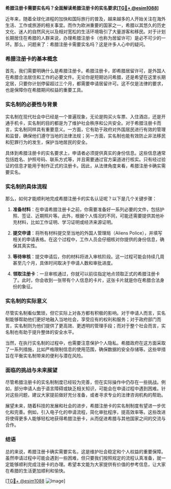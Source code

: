 **希腊注册卡需要实名吗？全面解读希腊注册卡的实名要求[[TG💪+ @esim1088](https://t.me/s/esim1088)]**

近年来，随着全球化进程的加快和国际旅行的普及，越来越多的人开始关注在海外生活、工作或旅游的相关事宜。而作为欧洲重要的国家之一，希腊以其悠久的历史文化、迷人的自然风光以及相对宽松的生活环境吸引了大量游客和移民。对于计划长期居住在希腊的人群来说，办理希腊注册卡（也称为居留许可）是必不可少的一环。那么，问题来了：希腊注册卡需要实名吗？这是许多人心中的疑问。

### 希腊注册卡的基本概念

首先，我们需要明确什么是希腊注册卡。希腊注册卡，即希腊居留许可，是外国人在希腊合法居住和工作的必要文件。无论你是短期访问希腊，还是希望在这里长期定居，只要你计划停留超过三个月，都需要申请居留许可。这不仅是法律的要求，也是保障你在希腊期间权益的重要工具。

### 实名制的必要性与背景

实名制在现代社会中已经是一个普遍现象，无论是购买火车票、入住酒店，还是开通手机卡，实名制的目的都是为了维护社会秩序和公共安全。对于希腊注册卡而言，实名制同样具有重要意义。一方面，它有助于政府对外国居民进行有效的管理和监督，确保他们遵守当地的法律法规；另一方面，实名制也能有效防止非法移民和犯罪行为的发生，保护当地居民的安全。

具体到希腊注册卡的实名要求上，申请者必须提供真实的身份信息。这些信息通常包括姓名、护照号码、联系方式等，并且需要通过官方渠道进行核实。只有经过验证的信息才能用于制作正式的注册卡。因此，从法律角度来看，希腊注册卡确实需要实名。

### 实名制的具体流程

那么，如何才能顺利地完成希腊注册卡的实名认证呢？以下是几个关键步骤：

1. **准备材料**：在申请希腊注册卡之前，你需要准备好一系列必要的文件，包括护照、签证、近期照片等。此外，根据个人情况的不同，可能还需要提供其他补充材料，比如工作证明、学习证明或经济来源证明。

2. **提交申请**：将所有材料提交至当地的外国人管理局（Aliens Police），并填写相关的申请表格。在这个过程中，工作人员会仔细核对你提供的身份信息，确保其真实性。

3. **等待审核**：提交申请后，你的材料将进入审核阶段。这一过程可能会持续几周甚至几个月，具体时间取决于申请人数和审批进度。

4. **领取注册卡**：一旦审核通过，你就可以前往指定地点领取正式的希腊注册卡了。此时，你会收到一张带有个人信息的卡片，这张卡片就是你在希腊合法身份的象征。

### 实名制的实际意义

尽管实名制看似繁琐，但它实际上对各方都有积极的影响。对于申请人而言，实名制能够帮助他们更好地融入当地社会，享受应有的权利和服务；对于政府部门而言，实名制则为他们提供了更高效、更透明的管理手段；而对于整个社会而言，实名制也有助于提升整体的安全水平。

当然，在执行实名制的过程中，也需要注意保护个人隐私。希腊政府在这方面采取了一系列措施，比如严格限制信息的使用范围，确保数据的安全存储等。这些举措旨在平衡实名制带来的便利与潜在风险。

### 面临的挑战与未来展望

尽管希腊注册卡的实名制制度已经较为完善，但在实际操作中仍存在一些挑战。例如，部分申请人由于语言障碍或缺乏相关知识，可能会在申请过程中遇到困难。针对这些问题，建议大家提前做好充分准备，或者寻求专业的法律咨询机构的帮助。

展望未来，随着科技的发展和社会的进步，希腊注册卡的实名制制度有望进一步优化和完善。例如，引入电子化的申请流程，简化审批程序，提高效率等。这些改进将使得更多人能够轻松地获得希腊注册卡，从而促进希腊与其他国家之间的交流与合作。

### 结语

总的来说，希腊注册卡确实需要实名，这是维护社会稳定和个人权益的重要保障。虽然申请过程中可能会遇到一些困难，但只要我们按照规定的流程认真准备，就一定能够顺利完成注册卡的办理。希望本文能为大家提供有价值的参考信息，让大家在希腊的生活更加顺利和愉快。

[[TG💪+ @esim1088](https://t.me/s/esim1088) ![Image](https://i.postimg.cc/4NQfJmqS/Snipaste-2025-05-13-00-14-12.png)]